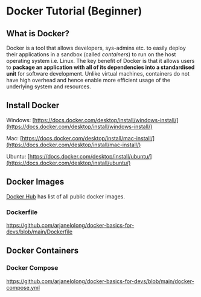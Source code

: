 # Docker Tutorial (Beginner)

## What is Docker?

Docker is a tool that allows developers, sys-admins etc. to easily deploy their applications in a sandbox (called *containers*) to run on the host operating system i.e. Linux. The key benefit of Docker is that it allows users to **package an application with all of its dependencies into a standardised unit** for software development. Unlike virtual machines, containers do not 
have high overhead and hence enable more efficient usage of the underlying system and resources.

## Install Docker

Windows: [https://docs.docker.com/desktop/install/windows-install/](https://docs.docker.com/desktop/install/windows-install/)

Mac: [https://docs.docker.com/desktop/install/mac-install/](https://docs.docker.com/desktop/install/mac-install/)

Ubuntu: [https://docs.docker.com/desktop/install/ubuntu/](https://docs.docker.com/desktop/install/ubuntu/)

## Docker Images

[Docker Hub](https://hub.docker.com/search?image_filter=official&q=) has list of all public docker images.

### Dockerfile
https://github.com/arjanelolong/docker-basics-for-devs/blob/main/Dockerfile

## Docker Containers

### Docker Compose
https://github.com/arjanelolong/docker-basics-for-devs/blob/main/docker-compose.yml
